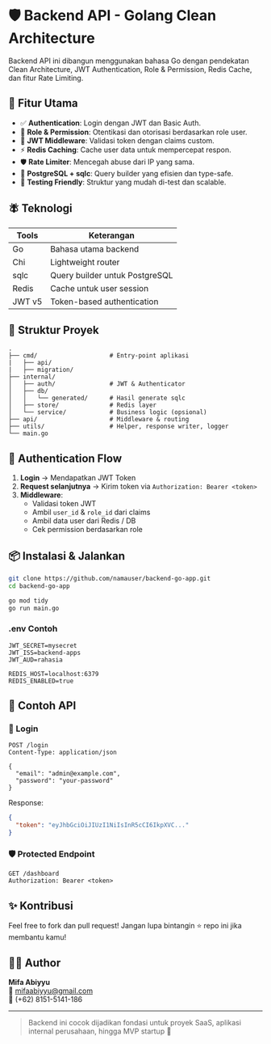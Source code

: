 # 🛡️ Backend API - Golang Clean Architecture

Backend API ini dibangun menggunakan bahasa Go dengan pendekatan Clean Architecture, JWT Authentication, Role & Permission, Redis Cache, dan fitur Rate Limiting.

## 🚀 Fitur Utama

- ✅ **Authentication**: Login dengan JWT dan Basic Auth.
- 🧠 **Role & Permission**: Otentikasi dan otorisasi berdasarkan role user.
- 🔐 **JWT Middleware**: Validasi token dengan claims custom.
- ⚡ **Redis Caching**: Cache user data untuk mempercepat respon.
- 🛡️ **Rate Limiter**: Mencegah abuse dari IP yang sama.
- 🧱 **PostgreSQL + sqlc**: Query builder yang efisien dan type-safe.
- 🧪 **Testing Friendly**: Struktur yang mudah di-test dan scalable.

## 🪰 Teknologi

| Tools  | Keterangan                     |
| ------ | ------------------------------ |
| Go     | Bahasa utama backend           |
| Chi    | Lightweight router             |
| sqlc   | Query builder untuk PostgreSQL |
| Redis  | Cache untuk user session       |
| JWT v5 | Token-based authentication     |

## 🧽 Struktur Proyek

```
.
├── cmd/                    # Entry-point aplikasi
|   ├── api/
|   ├── migration/
├── internal/
│   ├── auth/               # JWT & Authenticator
│   ├── db/
│   │   └── generated/      # Hasil generate sqlc
│   ├── store/              # Redis layer
│   └── service/            # Business logic (opsional)
├── api/                    # Middleware & routing
├── utils/                  # Helper, response writer, logger
└── main.go
```

## 🔐 Authentication Flow

1. **Login** → Mendapatkan JWT Token
2. **Request selanjutnya** → Kirim token via `Authorization: Bearer <token>`
3. **Middleware**:
   - Validasi token JWT
   - Ambil `user_id` & `role_id` dari claims
   - Ambil data user dari Redis / DB
   - Cek permission berdasarkan role

## 📦 Instalasi & Jalankan

```bash
git clone https://github.com/namauser/backend-go-app.git
cd backend-go-app

go mod tidy
go run main.go
```

### .env Contoh

```
JWT_SECRET=mysecret
JWT_ISS=backend-apps
JWT_AUD=rahasia

REDIS_HOST=localhost:6379
REDIS_ENABLED=true
```

## 🧪 Contoh API

### 🔑 Login

```
POST /login
Content-Type: application/json

{
  "email": "admin@example.com",
  "password": "your-password"
}
```

Response:

```json
{
  "token": "eyJhbGciOiJIUzI1NiIsInR5cCI6IkpXVC..."
}
```

### 🛡️ Protected Endpoint

```
GET /dashboard
Authorization: Bearer <token>
```

## ✨ Kontribusi

Feel free to fork dan pull request! Jangan lupa bintangin ⭐ repo ini jika membantu kamu!

## 👨‍💼 Author

**Mifa Abiyyu**\
📧 [mifaabiyyu@gmail.com](mailto:mifaabiyyu@gmail.com)\
👥 (+62) 8151-5141-186

---

> Backend ini cocok dijadikan fondasi untuk proyek SaaS, aplikasi internal perusahaan, hingga MVP startup 🚀
